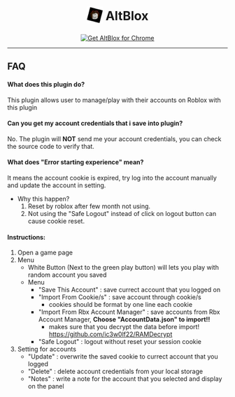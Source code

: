 <h1 align="center">
    <sub>
        <img  src="https://github.com/Kelvinouo/AltBlox/blob/master/images/icon48.png?raw=true" height="38" width="38">
    </sub>
    AltBlox
</h1>

<p align="center">
<a href="https://chrome.google.com/webstore/detail/altblox/ebbdlahojlpeinplalcmpghhemodkkof"><img src="https://user-images.githubusercontent.com/585534/107280622-91a8ea80-6a26-11eb-8d07-77c548b28665.png" alt="Get AltBlox for Chrome"></a>
</p>

---

## FAQ

#### What does this plugin do?

This plugin allows user to manage/play with their accounts on Roblox with this plugin

#### Can you get my account credentials that i save into plugin?

No. The plugin will **NOT** send me your account credentials, you can check the source code to verify that.

#### What does "Error starting experience" mean?

It means the account cookie is expired, try log into the account manually and update the account in setting.
 * Why this happen?
    1. Reset by roblox after few month not using.
    2. Not using the "Safe Logout" instead of click on logout button can cause cookie reset.

#### Instructions:
1. Open a game page
2. Menu
    - White Button (Next to the green play button) will lets you play with random account you saved
    - Menu
        - "Save This Account" : save currect account that you logged on
        - "Import From Cookie/s" : save account through cookie/s
            - cookies should be format by one line each cookie
        - "Import From Rbx Account Manager" : save accounts from Rbx Account Manager, **Choose "AccountData.json" to import!!**
            - makes sure that you decrypt the data before import! https://github.com/ic3w0lf22/RAMDecrypt
        - "Safe Logout" : logout without reset your session cookie
3. Setting for accounts
    - "Update" : overwrite the saved cookie to currect account that you logged
    - "Delete" : delete account credentials from your local storage
    - "Notes" : write a note for the account that you selected and display on the panel